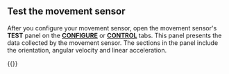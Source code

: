 ## Test the movement sensor

After you configure your movement sensor, open the movement sensor's **TEST** panel on the [**CONFIGURE**](/configure/) or [**CONTROL**](/fleet/control/) tabs.
This panel presents the data collected by the movement sensor.
The sections in the panel include the orientation, angular velocity and linear acceleration.

{{<imgproc src="/components/movement-sensor/movement-sensor-control-tab-imu.png" declaredimensions=true alt="The movement sensor component in the test panel" resize="800x" style="max-width:500px" class="imgzoom">}}
